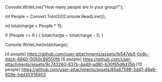 Console.WriteLine("How many people are in your group?");

int People = Convert.ToInt32(Console.ReadLine());

int totalcharge = People * 15;

if (People >= 6 ) 
{
    totalcharge = totalcharge - 5;
}

Console.WriteLine(totalcharge);

[4 people] https://github.com/user-attachments/assets/fe547eb5-0c8c-4dcb-8860-0050c89550f6
[6 people] https://github.com/user-attachments/assets/9c743260-837b-4a49-ad80-b30f65d6d35b
[10 people] https://github.com/user-attachments/assets/85a67598-3d41-48a8-909e-5dd351f16903
